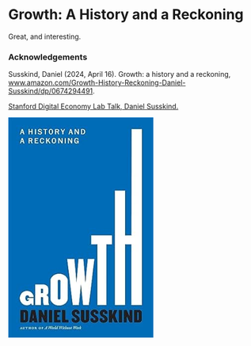 #  Growth: A History and a Reckoning
Great, and interesting. 
### Acknowledgements

Susskind, Daniel (2024, April 16). Growth: a history and a reckoning, www.amazon.com/Growth-History-Reckoning-Daniel-Susskind/dp/0674294491. 


[Stanford Digital Economy Lab Talk, Daniel Susskind.](https://www.youtube.com/watch?v=ngGnST--NCA)



![](<../Growth A History and a Reckoning/Growth A History and a Reckoning.jpg>)